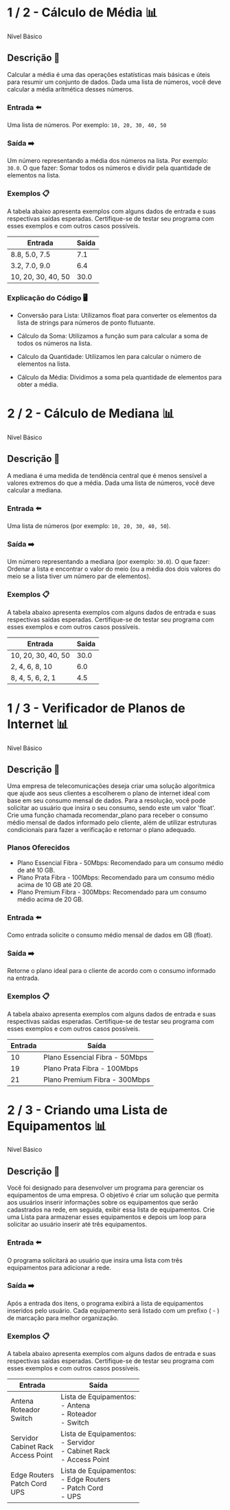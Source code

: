 # 1 / 2 - Cálculo de Média 📊
Nível Básico <br>

## Descrição 📒
Calcular a média é uma das operações estatísticas mais básicas e úteis para resumir um conjunto de dados. Dada uma lista de números, você deve calcular a média aritmética desses números.

### Entrada ⬅️
Uma lista de números. Por exemplo: ```10, 20, 30, 40, 50```

### Saída ➡️
Um número representando a média dos números na lista. Por exemplo: ``` 30.0 ```. O que fazer: Somar todos os números e dividir pela quantidade de elementos na lista.

### Exemplos 📋
A tabela abaixo apresenta exemplos com alguns dados de entrada e suas respectivas saídas esperadas. Certifique-se de testar seu programa com esses exemplos e com outros casos possíveis. <br>

| Entrada | Saída |
|---------|-------|
| 8.8, 5.0, 7.5 | 7.1 |
| 3.2, 7.0, 9.0 | 6.4 |
| 10, 20, 30, 40, 50 | 30.0 |

### Explicação do Código 🖥️

- Conversão para Lista: Utilizamos float para converter os elementos da lista de strings para números de ponto flutuante.

- Cálculo da Soma: Utilizamos a função sum para calcular a soma de todos os números na lista.

- Cálculo da Quantidade: Utilizamos len para calcular o número de elementos na lista.

- Cálculo da Média: Dividimos a soma pela quantidade de elementos para obter a média.

# 2 / 2 - Cálculo de Mediana 📊
Nível Básico <br>

## Descrição 📒
A mediana é uma medida de tendência central que é menos sensível a valores extremos do que a média. Dada uma lista de números, você deve calcular a mediana.

### Entrada ⬅️
Uma lista de números (por exemplo: ```10, 20, 30, 40, 50```).

### Saída ➡️
Um número representando a mediana (por exemplo: ```30.0```). O que fazer: Ordenar a lista e encontrar o valor do meio (ou a média dos dois valores do meio se a lista tiver um número par de elementos).

### Exemplos 📋
A tabela abaixo apresenta exemplos com alguns dados de entrada e suas respectivas saídas esperadas. Certifique-se de testar seu programa com esses exemplos e com outros casos possíveis.

| Entrada | Saída |
|---------|-------|
| 10, 20, 30, 40, 50 | 30.0 |
| 2, 4, 6, 8, 10 | 6.0 |
| 8, 4, 5, 6, 2, 1 | 4.5 |

# 1 / 3 - Verificador de Planos de Internet 📊
Nível Básico <br>

## Descrição 📒
Uma empresa de telecomunicações deseja criar uma solução algorítmica que ajude aos seus clientes a escolherem o plano de internet ideal com base em seu consumo mensal de dados. Para a resolução, você pode solicitar ao usuário que insira o seu consumo, sendo este um valor 'float'. Crie uma função chamada recomendar_plano para receber o consumo médio mensal de dados informado pelo cliente, além de utilizar estruturas condicionais para fazer a verificação e retornar o plano adequado.

### Planos Oferecidos
- Plano Essencial Fibra - 50Mbps: Recomendado para um consumo médio de até 10 GB.
- Plano Prata Fibra - 100Mbps: Recomendado para um consumo médio acima de 10 GB até 20 GB.
- Plano Premium Fibra - 300Mbps: Recomendado para um consumo médio acima de 20 GB.

### Entrada ⬅️
Como entrada solicite o consumo médio mensal de dados em GB (float).

### Saída ➡️
Retorne o plano ideal para o cliente de acordo com o consumo informado na entrada.

### Exemplos 📋
A tabela abaixo apresenta exemplos com alguns dados de entrada e suas respectivas saídas esperadas. Certifique-se de testar seu programa com esses exemplos e com outros casos possíveis.

| Entrada | Saída |
|---------|-------|
| 10 | Plano Essencial Fibra - 50Mbps |
| 19 | Plano Prata Fibra - 100Mbps |
| 21 | Plano Premium Fibra - 300Mbps |

# 2 / 3 - Criando uma Lista de Equipamentos 📊
Nível Básico <br>

## Descrição 📒
Você foi designado para desenvolver um programa para gerenciar os equipamentos de uma empresa. O objetivo é criar um solução que permita aos usuários inserir informações sobre os equipamentos que serão cadastrados na rede, em seguida, exibir essa lista de equipamentos. Crie uma Lista para armazenar esses equipamentos e depois um loop para solicitar ao usuário inserir até três equipamentos.

### Entrada ⬅️
O programa solicitará ao usuário que insira uma lista com três equipamentos para adicionar a rede.

### Saída ➡️
Após a entrada dos itens, o programa exibirá a lista de equipamentos inseridos pelo usuário. Cada equipamento será listado com um prefixo ( - ) de marcação para melhor organização.

### Exemplos 📋
A tabela abaixo apresenta exemplos com alguns dados de entrada e suas respectivas saídas esperadas. Certifique-se de testar seu programa com esses exemplos e com outros casos possíveis.

| Entrada | Saída |
|---------|-------|
| Antena <br> Roteador <br> Switch | Lista de Equipamentos: <br> - Antena <br> - Roteador <br> - Switch |
| Servidor <br> Cabinet Rack <br> Access Point | Lista de Equipamentos: <br> - Servidor <br> - Cabinet Rack <br> - Access Point |
| Edge Routers <br> Patch Cord <br> UPS | Lista de Equipamentos: <br> - Edge Routers <br> - Patch Cord <br> - UPS |
